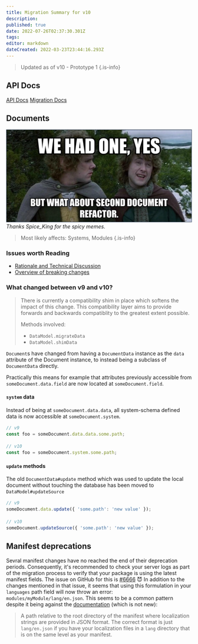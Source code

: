 ```yaml
---
title: Migration Summary for v10
description: 
published: true
date: 2022-07-26T02:37:30.301Z
tags: 
editor: markdown
dateCreated: 2022-03-23T23:44:16.293Z
---
```



> Updated as of v10 - Prototype 1
{.is-info}
## API Docs
[API Docs](https://foundryvtt.com/api/v10/)
[Migration Docs](https://foundryvtt.com/article/migration/)

## Documents

![migration-v10.png](/migrations/foundry-core-v10/migration-v10.png)
*Thanks Spice_King for the spicy memes.*

> Most likely affects: Systems, Modules
{.is-info}

### Issues worth Reading
- [Rationale and Technical Discussion](https://github.com/foundryvtt/foundryvtt/issues/6841)
- [Overview of breaking changes](https://github.com/foundryvtt/foundryvtt/issues/6849)

### What changed between v9 and v10?

> There is currently a compatibility shim in place which softens the impact of this change. This compatibility layer aims to provide forwards and backwards compatiblity to the greatest extent possible.
>
> Methods involved:
> - `DataModel.migrateData`
> - `DataModel.shimData`


`Document`s have changed from having a `DocumentData` instance as the `data` attribute of the Document instance, to instead being a subclass of `DocumentData` directly.

Practically this means for example that attributes previously accessible from `someDocument.data.field` are now located at `someDocument.field`.

#### `system` data

Instead of being at `someDocument.data.data`, all system-schema defined data is now accessible at `someDocument.system`.

```javascript
// v9
const foo = someDocument.data.data.some.path;

// v10
const foo = someDocument.system.some.path;
```

#### `update` methods

The old `DocumentData#update` method which was used to update the local document without touching the database has been moved to `DataModel#updateSource`

```javascript
// v9
someDocument.data.update({ 'some.path': 'new value' });

// v10
someDocument.updateSource({ 'some.path': 'new value' });
```

## Manifest deprecations

Sevral manifest changes have no reached the end of their deprecation periods. Consequently, it's recommended to check your server logs as part of the migration process to verify that your package is using the latest manifest fields.
The issue on GitHub for this is [#6666](https://github.com/foundryvtt/foundryvtt/issues/6666) 😈
In addition to the changes mentioned in that issue, it seems that using this formulation in your `languages` path field will now throw an error: `modules/myModule/lang/en.json`.
This seems to be a common pattern despite it being against the [documentation](https://foundryvtt.com/article/localization/) (which is not new):
> A path relative to the root directory of the manifest where localization strings are provided in JSON format.
The correct format is just `lang/en.json` if you have your localization files in a `lang` directory that is on the same level as your manifest.
